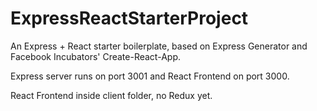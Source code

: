 # ExpressReactStarterProject

An Express + React starter boilerplate, based on Express Generator and Facebook Incubators' Create-React-App.

Express server runs on port 3001 and React Frontend on port 3000.

React Frontend inside client folder, no Redux yet.

